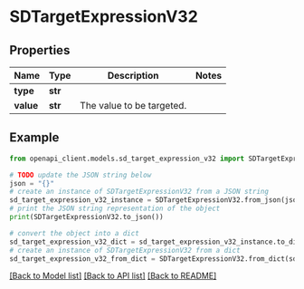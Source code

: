 # SDTargetExpressionV32


## Properties

Name | Type | Description | Notes
------------ | ------------- | ------------- | -------------
**type** | **str** |  | 
**value** | **str** | The value to be targeted. | 

## Example

```python
from openapi_client.models.sd_target_expression_v32 import SDTargetExpressionV32

# TODO update the JSON string below
json = "{}"
# create an instance of SDTargetExpressionV32 from a JSON string
sd_target_expression_v32_instance = SDTargetExpressionV32.from_json(json)
# print the JSON string representation of the object
print(SDTargetExpressionV32.to_json())

# convert the object into a dict
sd_target_expression_v32_dict = sd_target_expression_v32_instance.to_dict()
# create an instance of SDTargetExpressionV32 from a dict
sd_target_expression_v32_from_dict = SDTargetExpressionV32.from_dict(sd_target_expression_v32_dict)
```
[[Back to Model list]](../README.md#documentation-for-models) [[Back to API list]](../README.md#documentation-for-api-endpoints) [[Back to README]](../README.md)


